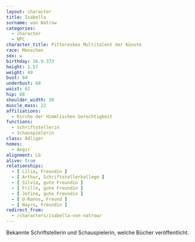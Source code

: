 ```yaml
---
layout: character
title: Isabella
surname: von Natrow
categories:
  - character
  - NPC
character_title: Pittoreskes Multitalent der Künste
race: Menschen
sex: w
birthday: 16.9.373
height: 1.57
weight: 49
bust: 84
underbust: 68
waist: 62
hip: 88
shoulder_width: 38
muscle_mass: 22
affiliations:
  - Kirche der Himmlischen Gerechtigkeit
functions:
  - Schriftstellerin
  - Schauspielerin
class: Adliger
homes:
  - Aegir
alignment: LG
alive: true
relationships:
  - [ Lilia, Freundin ]
  - [ Arthur, Schriftstellerkollege ]
  - [ Silvia, gute Freundin ]
  - [ Frille, gute Freundin ]
  - [ Jofina, gute Freundin ]
  - [ U-Ranos, Freund ]
  - [ Nayru, Freundin ]
redirect_from:
  - /characters/isabella-von-natrow/
---
```


Bekannte Schriftstellerin und Schauspielerin, welche Bücher veröffentlicht.